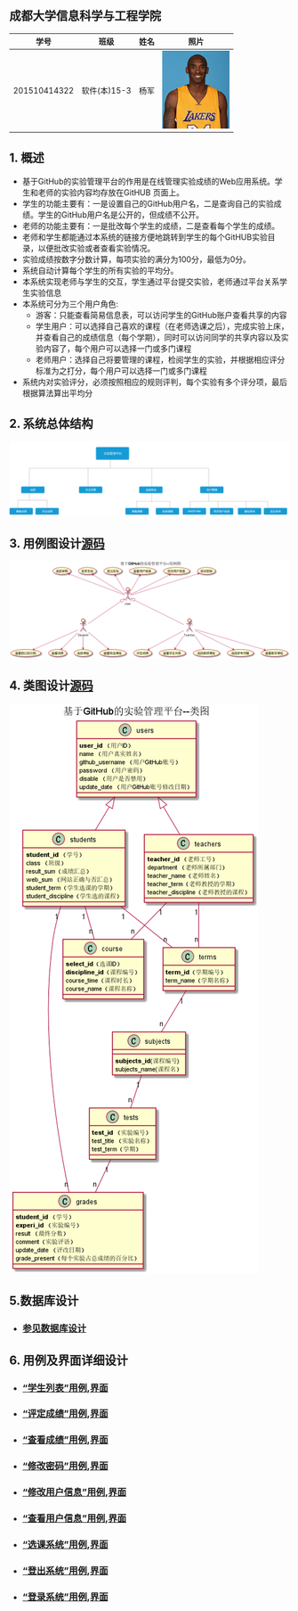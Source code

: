 ## 成都大学信息科学与工程学院
|学号|班级|姓名|照片|
|:-------:|:-------------: | :----------:|:---:|
|201510414322|软件(本)15-3|杨军|![](./kobe.jpg )|

## 1. 概述

  - 基于GitHub的实验管理平台的作用是在线管理实验成绩的Web应用系统。学生和老师的实验内容均存放在GitHUB 页面上。
  - 学生的功能主要有：一是设置自己的GitHub用户名，二是查询自己的实验成绩。学生的GitHub用户名是公开的，但成绩不公开。
  - 老师的功能主要有：一是批改每个学生的成绩，二是查看每个学生的成绩。
  - 老师和学生都能通过本系统的链接方便地跳转到学生的每个GitHUB实验目录，以便批改实验或者查看实验情况。
  - 实验成绩按数字分数计算，每项实验的满分为100分，最低为0分。
  - 系统自动计算每个学生的所有实验的平均分。
  - 本系统实现老师与学生的交互，学生通过平台提交实验，老师通过平台关系学生实验信息
  - 本系统可分为三个用户角色:
       - 游客：只能查看简易信息表，可以访问学生的GitHub账户查看共享的内容
       - 学生用户：可以选择自己喜欢的课程（在老师选课之后），完成实验上床，并查看自己的成绩信息（每个学期），同时可以访问同学的共享内容以及实验内容了，每个用户可以选择一门或多门课程
       - 老师用户：选择自己将要管理的课程，检阅学生的实验，并根据相应评分标准为之打分，每个用户可以选择一门或多门课程
  - 系统内对实验评分，必须按照相应的规则评判，每个实验有多个评分项，最后根据算法算出平均分
  
## 2. 系统总体结构
![](./jiegou.png '系统框架图') 

## 3. 用例图设计[源码](./yongli.puml)
![](./yongli.png '用户用例图') 

## 4. 类图设计[源码](./leitu.puml)
![](./leitu.png '类图') 

## 5.数据库设计
- ### [参见数据库设计](./Database.md)

## 6. 用例及界面详细设计
- ### [“学生列表”用例](./用例/学生列表.md),[界面](https://jen222.github.io/is_analysis/test6/ht/学生列表.html)
- ### [“评定成绩”用例](./用例/评定成绩.md),[界面](https://jen222.github.io/is_analysis/test6/ht/评定列表.html)
- ### [“查看成绩”用例](./用例/查看成绩.md),[界面](https://jen222.github.io/is_analysis/test6/ht/查看列表.html)
- ### [“修改密码”用例](./用例/修改密码.md),[界面](https://jen222.github.io/is_analysis/test6/ht/修改密码.html)
- ### [“修改用户信息”用例](./用例/修改用户信息.md),[界面](https://jen222.github.io/is_analysis/test6/ht/修改用户信息.html)
- ### [“查看用户信息”用例](./用例/查看用户信息.md),[界面](https://jen222.github.io/is_analysis/test6/ht/查看列表.html)
- ### [“选课系统”用例](./用例/选课系统.md),[界面](https://jen222.github.io/is_analysis/test6/ht/选课系统.html)
- ### [“登出系统”用例](./用例/登出系统.md),[界面](https://jen222.github.io/is_analysis/test6/ht/登陆系统.html)
- ### [“登录系统”用例](./用例/登陆系统.md),[界面](https://jen222.github.io/is_analysis/test6/ht/登出系统.html)

